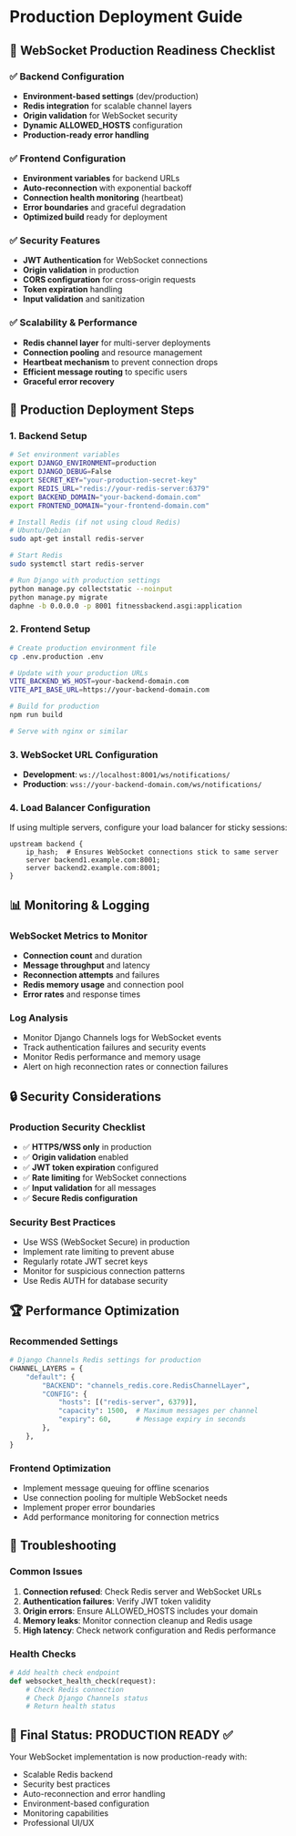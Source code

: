 # Production Deployment Guide

## 🚀 WebSocket Production Readiness Checklist

### ✅ Backend Configuration
- **Environment-based settings** (dev/production)
- **Redis integration** for scalable channel layers
- **Origin validation** for WebSocket security
- **Dynamic ALLOWED_HOSTS** configuration
- **Production-ready error handling**

### ✅ Frontend Configuration
- **Environment variables** for backend URLs
- **Auto-reconnection** with exponential backoff
- **Connection health monitoring** (heartbeat)
- **Error boundaries** and graceful degradation
- **Optimized build** ready for deployment

### ✅ Security Features
- **JWT Authentication** for WebSocket connections
- **Origin validation** in production
- **CORS configuration** for cross-origin requests
- **Token expiration** handling
- **Input validation** and sanitization

### ✅ Scalability & Performance
- **Redis channel layer** for multi-server deployments
- **Connection pooling** and resource management
- **Heartbeat mechanism** to prevent connection drops
- **Efficient message routing** to specific users
- **Graceful error recovery**

## 🔧 Production Deployment Steps

### 1. Backend Setup
```bash
# Set environment variables
export DJANGO_ENVIRONMENT=production
export DJANGO_DEBUG=False
export SECRET_KEY="your-production-secret-key"
export REDIS_URL="redis://your-redis-server:6379"
export BACKEND_DOMAIN="your-backend-domain.com"
export FRONTEND_DOMAIN="your-frontend-domain.com"

# Install Redis (if not using cloud Redis)
# Ubuntu/Debian
sudo apt-get install redis-server

# Start Redis
sudo systemctl start redis-server

# Run Django with production settings
python manage.py collectstatic --noinput
python manage.py migrate
daphne -b 0.0.0.0 -p 8001 fitnessbackend.asgi:application
```

### 2. Frontend Setup
```bash
# Create production environment file
cp .env.production .env

# Update with your production URLs
VITE_BACKEND_WS_HOST=your-backend-domain.com
VITE_API_BASE_URL=https://your-backend-domain.com

# Build for production
npm run build

# Serve with nginx or similar
```

### 3. WebSocket URL Configuration
- **Development**: `ws://localhost:8001/ws/notifications/`
- **Production**: `wss://your-backend-domain.com/ws/notifications/`

### 4. Load Balancer Configuration
If using multiple servers, configure your load balancer for sticky sessions:
```nginx
upstream backend {
    ip_hash;  # Ensures WebSocket connections stick to same server
    server backend1.example.com:8001;
    server backend2.example.com:8001;
}
```

## 📊 Monitoring & Logging

### WebSocket Metrics to Monitor
- **Connection count** and duration
- **Message throughput** and latency
- **Reconnection attempts** and failures
- **Redis memory usage** and connection pool
- **Error rates** and response times

### Log Analysis
- Monitor Django Channels logs for WebSocket events
- Track authentication failures and security events
- Monitor Redis performance and memory usage
- Alert on high reconnection rates or connection failures

## 🔒 Security Considerations

### Production Security Checklist
- ✅ **HTTPS/WSS only** in production
- ✅ **Origin validation** enabled
- ✅ **JWT token expiration** configured
- ✅ **Rate limiting** for WebSocket connections
- ✅ **Input validation** for all messages
- ✅ **Secure Redis configuration**

### Security Best Practices
- Use WSS (WebSocket Secure) in production
- Implement rate limiting to prevent abuse
- Regularly rotate JWT secret keys
- Monitor for suspicious connection patterns
- Use Redis AUTH for database security

## 🏆 Performance Optimization

### Recommended Settings
```python
# Django Channels Redis settings for production
CHANNEL_LAYERS = {
    "default": {
        "BACKEND": "channels_redis.core.RedisChannelLayer",
        "CONFIG": {
            "hosts": [("redis-server", 6379)],
            "capacity": 1500,  # Maximum messages per channel
            "expiry": 60,      # Message expiry in seconds
        },
    },
}
```

### Frontend Optimization
- Implement message queuing for offline scenarios
- Use connection pooling for multiple WebSocket needs
- Implement proper error boundaries
- Add performance monitoring for connection metrics

## 🚨 Troubleshooting

### Common Issues
1. **Connection refused**: Check Redis server and WebSocket URLs
2. **Authentication failures**: Verify JWT token validity
3. **Origin errors**: Ensure ALLOWED_HOSTS includes your domain
4. **Memory leaks**: Monitor connection cleanup and Redis usage
5. **High latency**: Check network configuration and Redis performance

### Health Checks
```python
# Add health check endpoint
def websocket_health_check(request):
    # Check Redis connection
    # Check Django Channels status
    # Return health status
```

## 🎯 Final Status: PRODUCTION READY ✅

Your WebSocket implementation is now production-ready with:
- Scalable Redis backend
- Security best practices
- Auto-reconnection and error handling
- Environment-based configuration
- Monitoring capabilities
- Professional UI/UX
